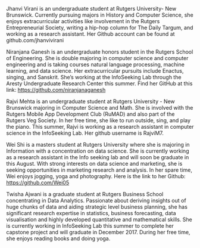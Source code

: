 Jhanvi Virani is an undergraduate student at Rutgers University- New Brunswick. Currently pursuing majors in History and Computer Science, she enjoys extracurricular activities like involvement in the Rutgers Entrepreneurial Society, writing a hip-hop column for The Daily Targum, and working as a research assistant. Her Github account can be found at github.com/jhanvivirani

Niranjana Ganesh is an undergraduate honors student in the Rutgers School of Engineering. She is double majoring in computer science and computer engineering and is taking courses natural language processing, machine learning, and data science. Her extracurricular pursuits include Enactus, singing, and Sanskrit. She’s working at the InfoSeeking Lab through the Aresty Undergraduate Research Center this summer. Find her GitHub at this link: https://github.com/niranjanaganesh

Rajvi Mehta is an undergraduate student at Rutgers University - New Brunswick majoring in Computer Science and Math. She is involved with the Rutgers Mobile App Development Club (RuMAD) and also part of the Rutgers Veg Society. In her free time, she like to run outside, sing, and play the piano. This summer, Rajvi is working as a research assistant in computer science in the InfoSeeking Lab. Her github username is RajviM7.

Wei Shi is a masters student at Rutgers University where she is majoring in Information with a concentration on data science. She is currently working as a research assistant in the Info seeking lab and will soon be graduate in this August. With strong interests on data science and marketing, she is seeking opportunities in marketing research and analysis. In her spare time, Wei enjoys jogging, yoga and photography. Here is the link to her Github: https://github.com/Wei05

Twisha Ajwani is a graduate student at Rutgers Business School concentrating in Data Analytics. Passionate about deriving insights out of huge chunks of data and aiding strategic level business planning, she has significant research expertise in statistics, business forecasting, data visualisation and highly developed quantitative and mathematical skills. She is currently working in InfoSeeking Lab this summer to complete her capstone project and will graduate in December 2017. During her free time, she enjoys reading books and doing yoga.
